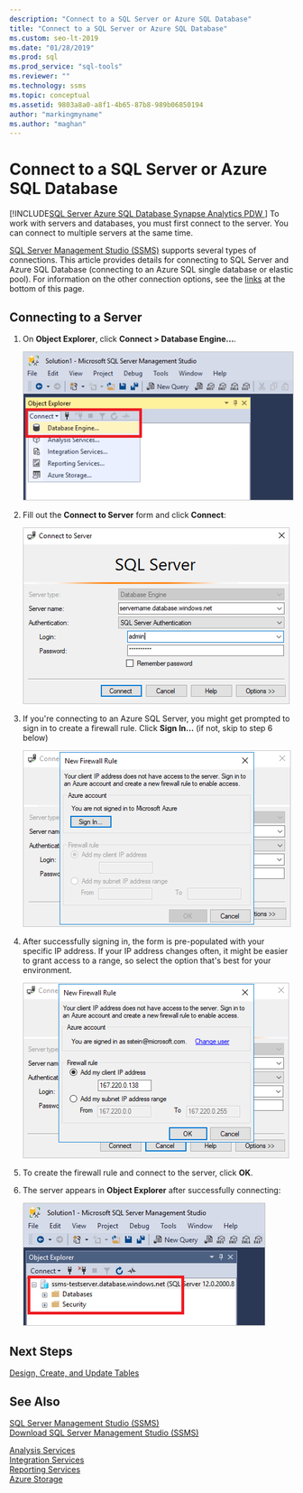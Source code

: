 ```yaml
---
description: "Connect to a SQL Server or Azure SQL Database"
title: "Connect to a SQL Server or Azure SQL Database"
ms.custom: seo-lt-2019
ms.date: "01/28/2019"
ms.prod: sql
ms.prod_service: "sql-tools"
ms.reviewer: ""
ms.technology: ssms
ms.topic: conceptual
ms.assetid: 9803a8a0-a8f1-4b65-87b8-989b06850194
author: "markingmyname"
ms.author: "maghan"
---
```

# Connect to a SQL Server or Azure SQL Database

[!INCLUDE[SQL Server Azure SQL Database Synapse Analytics PDW ](../../includes/applies-to-version/sql-asdb-asdbmi-asa-pdw.md)]
To work with servers and databases, you must first connect to the server. You can connect to multiple servers at the same time.

[SQL Server Management Studio (SSMS)](../download-sql-server-management-studio-ssms.md) supports several types of connections. This article provides details for connecting to SQL Server and Azure SQL Database (connecting to an Azure SQL single database or elastic pool). For information on the other connection options, see the [links](#see-also) at the bottom of this page.
  
## Connecting to a Server  

1. On **Object Explorer**, click **Connect > Database Engine...**.

   ![connect](../media/connect-to-server/connect-db-engine.png)

1. Fill out the **Connect to Server** form and click **Connect**:

   ![connect to server](../media/connect-to-server/connect.png)

1. If you're connecting to an Azure SQL Server, you might get prompted to sign in to create a firewall rule. Click **Sign In...** (if not, skip to step 6 below)

   ![Screenshot of the New Firewall Rule dialog box with the Sign in option called out.](../media/connect-to-server/firewall-rule-sign-in.png)

1. After successfully signing in, the form is pre-populated with your specific IP address. If your IP address changes often, it might be easier to grant access to a range, so select the option that's best for your environment. 

   ![Screenshot of the New Firewall Rule dialog box with the Add my client IP address option selected and the OK option called out.](../media/connect-to-server/new-firewall-rule.png)

1. To create the firewall rule and connect to the server, click **OK**.

1. The server appears in **Object Explorer** after successfully connecting:

   ![Screenshot of the Object Explorer chowing that the server is successfully connected.](../media/connect-to-server/connected.png)

## Next Steps

[Design, Create, and Update Tables](../visual-db-tools/design-tables-visual-database-tools.md)

## See Also

[SQL Server Management Studio (SSMS)](../sql-server-management-studio-ssms.md)  
[Download SQL Server Management Studio (SSMS)](../download-sql-server-management-studio-ssms.md)

[Analysis Services](/analysis-services/instances/connect-from-client-applications-analysis-services)  
[Integration Services](../../integration-services/sql-server-integration-services.md)  
[Reporting Services](../../reporting-services/tools/connect-to-a-report-server-in-management-studio.md)  
[Azure Storage](../f1-help/connect-to-microsoft-azure-storage.md)